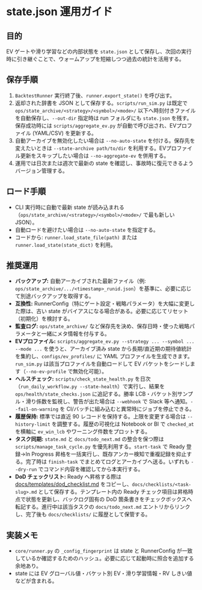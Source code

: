 # state.json 運用ガイド

## 目的
EV ゲートや滑り学習などの内部状態を `state.json` として保存し、次回の実行時に引き継ぐことで、ウォームアップを短縮しつつ過去の統計を活用する。

## 保存手順
1. `BacktestRunner` 実行終了後、`runner.export_state()` を呼び出す。
2. 返却された辞書を JSON として保存する。`scripts/run_sim.py` は既定で `ops/state_archive/<strategy>/<symbol>/<mode>/` 以下へ時刻付きファイルを自動保存し、`--out-dir` 指定時は run フォルダにも `state.json` を残す。保存成功時には `scripts/aggregate_ev.py` が自動で呼び出され、EVプロファイル (YAML/CSV) を更新する。
3. 自動アーカイブを無効化したい場合は `--no-auto-state` を付ける。保存先を変えたいときは `--state-archive path/to/dir` を利用する。EVプロファイル更新をスキップしたい場合は `--no-aggregate-ev` を併用する。
4. 運用では日次または週次で最新の state を確認し、事故時に復元できるようバージョン管理する。

## ロード手順
- CLI 実行時に自動で最新 state が読み込まれる（`ops/state_archive/<strategy>/<symbol>/<mode>/` で最も新しい JSON）。
- 自動ロードを避けたい場合は `--no-auto-state` を指定する。
- コードから: `runner.load_state_file(path)` または `runner.load_state(state_dict)` を利用。

## 推奨運用
- **バックアップ:** 自動アーカイブされた最新ファイル（例: `ops/state_archive/.../<timestamp>_runid.json`）を基準に、必要に応じて別途バックアップを取得する。
- **互換性:** RunnerConfig（特にゲート設定・戦略パラメータ）を大幅に変更した際は、古い state がバイアスになる場合がある。必要に応じてリセット（初期化）を検討する。
- **監査ログ:** `ops/state_archive/` など保存先を決め、保存日時・使った戦略パラメータと一緒にメタ情報を付与する。
- **EVプロファイル:** `scripts/aggregate_ev.py --strategy ... --symbol ... --mode ...` を使うと、アーカイブ済み state から長期/直近期の期待値統計を集約し、`configs/ev_profiles/` に YAML プロファイルを生成できます。`run_sim.py` は該当プロファイルを自動ロードして EV バケットをシードします（`--no-ev-profile` で無効化可能）。
- **ヘルスチェック:** `scripts/check_state_health.py` を日次（`run_daily_workflow.py --state-health`）で実行し、結果を `ops/health/state_checks.json` に追記する。勝率 LCB・バケット別サンプル・滑り係数を監視し、警告が出た場合は `--webhook` で Slack 等へ通知。`--fail-on-warning` を CI/バッチに組み込むと異常時にジョブを停止できる。
- **履歴保持:** 標準では直近 90 レコードを保持する。上限を変更する場合は `--history-limit` を調整する。履歴の可視化は Notebook or BI で `checked_at` を横軸に `ev_win_lcb` やワーニング件数をプロットする。
- **タスク同期:** `state.md` と `docs/todo_next.md` の整合を保つ際は `scripts/manage_task_cycle.py` を優先利用する。`start-task` で Ready 登録→In Progress 昇格を一括実行し、既存アンカー検知で重複記録を抑止する。完了時は `finish-task` でまとめてログとアーカイブへ送る。いずれも `--dry-run` でコマンド内容を確認してから本実行する。
- **DoD チェックリスト:** Ready へ昇格する際は [docs/templates/dod_checklist.md](templates/dod_checklist.md) をコピーし、`docs/checklists/<task-slug>.md` として保存する。テンプレート内の Ready チェック項目は昇格時点で状態を更新し、バックログ固有の DoD 箇条書きをチェックボックスへ転記する。進行中は該当タスクの `docs/todo_next.md` エントリからリンクし、完了後も `docs/checklists/` に履歴として保管する。

## 実装メモ
- `core/runner.py` の `_config_fingerprint` は state と RunnerConfig が一致しているか確認するためのハッシュ。必要に応じて起動時に照合を追加する余地あり。
- state には EV グローバル値・バケット別 EV・滑り学習情報・RV しきい値などが含まれる。
